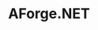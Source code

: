 ---
title: "AForge.NET"

info: "Computer Vision, Artificial Intelligence and Robotics library for the .NET Framework"

image: "https://upload.wikimedia.org/wikipedia/commons/3/36/Aforgenet.png"

status: "Discontinued"

website: ["http://www.aforgenet.com/"]

get_it:
  - ["Authentic", "http://www.aforgenet.com/framework/downloads.html"]
  - ["Google Code | Archive", "https://code.google.com/archive/p/aforge/downloads"]

description: |
  AForge.NET is a [computer vision](/search#computer_vision) and [artificial intelligence](/search#artificial_intelligence) library originally developed by Andrew Kirillov for the .NET Framework. The source code and binaries of the project are available under the terms of the Lesser GPL and the GPL (GNU General Public License). Another (unaffiliated) project called [Accord.NET](/softwares/accord.net/) was created to extend the features of the original AForge.NET library.
  
  [News Archive](http://www.aforgenet.com/news/) I [Forum](http://www.aforgenet.com/forum/) I [Documentation](http://www.aforgenet.com/framework/docs/)

developer: ["Andrew Kirillov"]

initial_release: "21 December 2006"

repository: ["https://github.com/andrewkirillov/AForge.NET"]

written_in: ["C#", "C", "C++"]

platform:
  - else:
      - ["Cross Platform", "o"]

categories: ["Artificial Intelligence", "Computer Vision", "Framework"]

license: ["LGPL v3", "GPL v3"]

social:
  - name: "Wikipedia"
    url: "https://en.wikipedia.org/wiki/AForge.NET"
  - name: "Facebook"
    url: "https://www.facebook.com/aforge.net/"

source:
  description: ["https://channel9.msdn.com/coding4fun/blog/Portable-Image-and-Video-processing-with-help-from-AForgeNET-and-AccordNET", "https://web.archive.org/web/20181126145651/https://www.amazon.co.uk/AForge-NET-Ronald-Cohn-Jesse-Russell/dp/B007PN9QJQ", "http://crsouza.com/2010/05/20/accord-net-framework-an-extension-to-aforge-net/"]
  developer: ["https://en.wikipedia.org/wiki/AForge.NET"]
  initial_release: ["http://aforgenet.com/news/2011.12.21.five_years_framework.html", "https://en.wikipedia.org/wiki/AForge.NET"]
  written_in: ["https://github.com/andrewkirillov/AForge.NET", "https://en.wikipedia.org/wiki/AForge.NET"]
  platform:
    - else: ["https://en.wikipedia.org/wiki/AForge.NET"]
  license: ["https://en.wikipedia.org/wiki/AForge.NET", "http://www.aforgenet.com/framework/license.html"]
  rating:
    - ["G2CROWD", "u", "https://www.g2crowd.com/products/aforge-machinelearning/reviews"]
    - ["DiscoverSDK", "u", "http://www.discoversdk.com/products/aforge.net-framework-2.2.5#/overview"]
  status: ["http://crsouza.com/2010/05/20/accord-net-framework-an-extension-to-aforge-net/"]

rating:
  - name: "G2CROWD"
    rate: [4, 5]
    num: 1
  - name: "DiscoverSDK"
    rate: [7, 10]
    num: 2

---